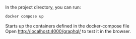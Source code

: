 In the project directory, you can run:

```sh
docker compose up
```

Starts up the containers defined in the docker-compose file<br />
Open [http://localhost:4000/graphql/](http://localhost:4000/graphql) to test it in the browser.